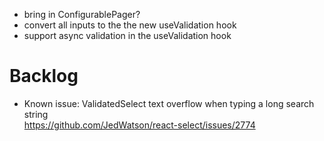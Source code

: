 -   bring in ConfigurablePager?
-   convert all inputs to the the new useValidation hook
-   support async validation in the useValidation hook

# Backlog

-   Known issue: ValidatedSelect text overflow when typing a long search string  
    https://github.com/JedWatson/react-select/issues/2774

